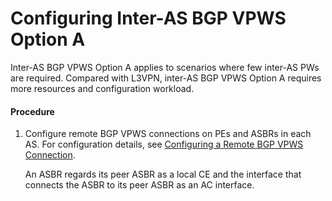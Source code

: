 Configuring Inter-AS BGP VPWS Option A
======================================

Inter-AS BGP VPWS Option A applies to scenarios where few inter-AS PWs are required. Compared with L3VPN, inter-AS BGP VPWS Option A requires more resources and configuration workload.

#### Procedure

1. Configure remote BGP VPWS connections on PEs and ASBRs in each AS. For configuration details, see [Configuring a Remote BGP VPWS Connection](dc_vrp_vpws_cfg_6056.html).
   
   
   
   An ASBR regards its peer ASBR as a local CE and the interface that connects the ASBR to its peer ASBR as an AC interface.